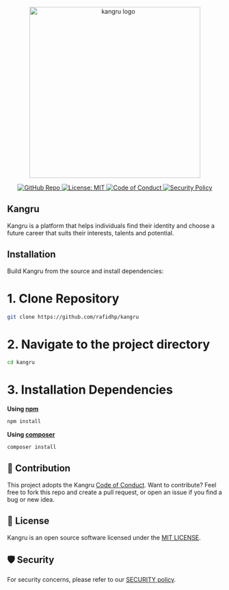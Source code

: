 <p align="center"><a href="https://github.com/rafidhp/kangru" target="_blank"><img src="https://ik.imagekit.io/rafidhp/kangru/kangru-logo.png?updatedAt=1751813422158" width="400" alt="kangru logo"></a></p>

<p align="center">
    <a href="https://github.com/rafidhp/kangru">
        <img src="https://img.shields.io/badge/GitHub-kangru-blue?logo=github&style=flat-square" alt="GitHub Repo">
    </a>
    <a href="https://opensource.org/licenses/MIT">
        <img src="https://img.shields.io/badge/License-MIT-yellow.svg" alt="License: MIT">
    </a>
    <a href="https://www.contributor-covenant.org/version/2/0/code_of_conduct/">
    <img src="https://img.shields.io/badge/Code%20of%20Conduct-Contributor%20Covenant-ff69b4.svg" alt="Code of Conduct">
  </a>
  <a href="./SECURITY.md">
    <img src="https://img.shields.io/badge/🔒%20Security-Policy-blue?style=flat-square" alt="Security Policy">
  </a>
</p>

## Kangru

Kangru is a platform that helps individuals find their identity and choose a future career that suits their interests, talents and potential.

## Installation

Build Kangru from the source and install dependencies:

# 1. Clone Repository

```bash
git clone https://github.com/rafidhp/kangru
```

# 2. Navigate to the project directory

```bash
cd kangru
```

# 3. Installation Dependencies

<b>Using <a href="https://www.npmjs.com">npm</a></b>

```bash
npm install
```

<b>Using <a href="https://www.php.net">composer</a></b>

```bash
composer install
```

## 🤝 Contribution

This project adopts the Kangru <a href="CODE_OF_CONDUCT.md">Code of Conduct</a>.
Want to contribute? Feel free to fork this repo and create a pull request, or open an issue if you find a bug or new idea.

## 📃 License

Kangru is an open source software licensed under the <a href="LICENSE">MIT LICENSE</a>.

## 🛡️ Security

For security concerns, please refer to our [SECURITY policy](SECURITY.md).
